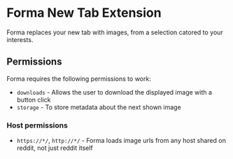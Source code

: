 # Forma New Tab Extension

Forma replaces your new tab with images, from a selection catored to your interests.

## Permissions

Forma requires the following permissions to work:

- `downloads` - Allows the user to download the displayed image with a button click
- `storage` - To store metadata about the next shown image

### Host permissions

- `https://*/`, `http://*/` - Forma loads image urls from any host shared on reddit, not just reddit itself
